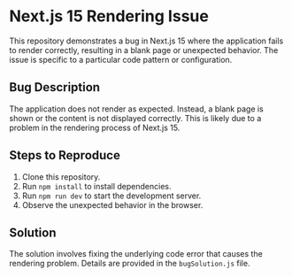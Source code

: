 # Next.js 15 Rendering Issue

This repository demonstrates a bug in Next.js 15 where the application fails to render correctly, resulting in a blank page or unexpected behavior. The issue is specific to a particular code pattern or configuration. 

## Bug Description

The application does not render as expected. Instead, a blank page is shown or the content is not displayed correctly. This is likely due to a problem in the rendering process of Next.js 15.

## Steps to Reproduce

1. Clone this repository.
2. Run `npm install` to install dependencies.
3. Run `npm run dev` to start the development server.
4. Observe the unexpected behavior in the browser.

## Solution

The solution involves fixing the underlying code error that causes the rendering problem. Details are provided in the `bugSolution.js` file.